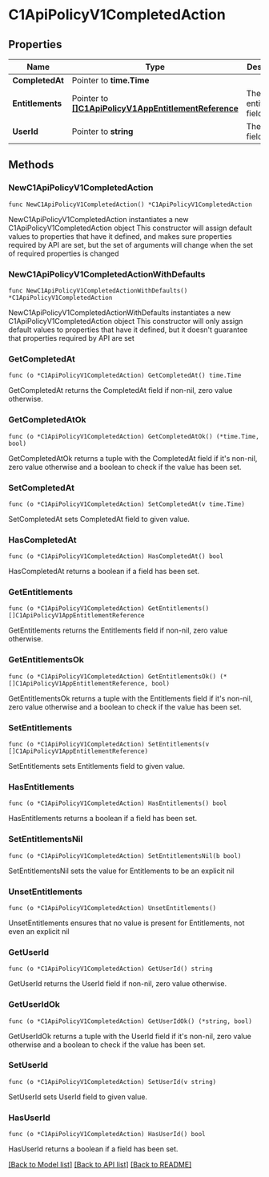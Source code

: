 # C1ApiPolicyV1CompletedAction

## Properties

Name | Type | Description | Notes
------------ | ------------- | ------------- | -------------
**CompletedAt** | Pointer to **time.Time** |  | [optional] 
**Entitlements** | Pointer to [**[]C1ApiPolicyV1AppEntitlementReference**](C1ApiPolicyV1AppEntitlementReference.md) | The entitlements field. | [optional] 
**UserId** | Pointer to **string** | The userId field. | [optional] 

## Methods

### NewC1ApiPolicyV1CompletedAction

`func NewC1ApiPolicyV1CompletedAction() *C1ApiPolicyV1CompletedAction`

NewC1ApiPolicyV1CompletedAction instantiates a new C1ApiPolicyV1CompletedAction object
This constructor will assign default values to properties that have it defined,
and makes sure properties required by API are set, but the set of arguments
will change when the set of required properties is changed

### NewC1ApiPolicyV1CompletedActionWithDefaults

`func NewC1ApiPolicyV1CompletedActionWithDefaults() *C1ApiPolicyV1CompletedAction`

NewC1ApiPolicyV1CompletedActionWithDefaults instantiates a new C1ApiPolicyV1CompletedAction object
This constructor will only assign default values to properties that have it defined,
but it doesn't guarantee that properties required by API are set

### GetCompletedAt

`func (o *C1ApiPolicyV1CompletedAction) GetCompletedAt() time.Time`

GetCompletedAt returns the CompletedAt field if non-nil, zero value otherwise.

### GetCompletedAtOk

`func (o *C1ApiPolicyV1CompletedAction) GetCompletedAtOk() (*time.Time, bool)`

GetCompletedAtOk returns a tuple with the CompletedAt field if it's non-nil, zero value otherwise
and a boolean to check if the value has been set.

### SetCompletedAt

`func (o *C1ApiPolicyV1CompletedAction) SetCompletedAt(v time.Time)`

SetCompletedAt sets CompletedAt field to given value.

### HasCompletedAt

`func (o *C1ApiPolicyV1CompletedAction) HasCompletedAt() bool`

HasCompletedAt returns a boolean if a field has been set.

### GetEntitlements

`func (o *C1ApiPolicyV1CompletedAction) GetEntitlements() []C1ApiPolicyV1AppEntitlementReference`

GetEntitlements returns the Entitlements field if non-nil, zero value otherwise.

### GetEntitlementsOk

`func (o *C1ApiPolicyV1CompletedAction) GetEntitlementsOk() (*[]C1ApiPolicyV1AppEntitlementReference, bool)`

GetEntitlementsOk returns a tuple with the Entitlements field if it's non-nil, zero value otherwise
and a boolean to check if the value has been set.

### SetEntitlements

`func (o *C1ApiPolicyV1CompletedAction) SetEntitlements(v []C1ApiPolicyV1AppEntitlementReference)`

SetEntitlements sets Entitlements field to given value.

### HasEntitlements

`func (o *C1ApiPolicyV1CompletedAction) HasEntitlements() bool`

HasEntitlements returns a boolean if a field has been set.

### SetEntitlementsNil

`func (o *C1ApiPolicyV1CompletedAction) SetEntitlementsNil(b bool)`

 SetEntitlementsNil sets the value for Entitlements to be an explicit nil

### UnsetEntitlements
`func (o *C1ApiPolicyV1CompletedAction) UnsetEntitlements()`

UnsetEntitlements ensures that no value is present for Entitlements, not even an explicit nil
### GetUserId

`func (o *C1ApiPolicyV1CompletedAction) GetUserId() string`

GetUserId returns the UserId field if non-nil, zero value otherwise.

### GetUserIdOk

`func (o *C1ApiPolicyV1CompletedAction) GetUserIdOk() (*string, bool)`

GetUserIdOk returns a tuple with the UserId field if it's non-nil, zero value otherwise
and a boolean to check if the value has been set.

### SetUserId

`func (o *C1ApiPolicyV1CompletedAction) SetUserId(v string)`

SetUserId sets UserId field to given value.

### HasUserId

`func (o *C1ApiPolicyV1CompletedAction) HasUserId() bool`

HasUserId returns a boolean if a field has been set.


[[Back to Model list]](../README.md#documentation-for-models) [[Back to API list]](../README.md#documentation-for-api-endpoints) [[Back to README]](../README.md)


